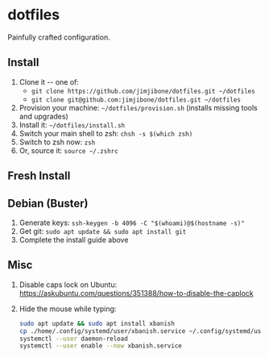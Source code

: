 dotfiles
========

Painfully crafted configuration.


Install
-------

1. Clone it -- one of:
    - `git clone https://github.com/jimjibone/dotfiles.git ~/dotfiles`
    - `git clone git@github.com:jimjibone/dotfiles.git ~/dotfiles`
2. Provision your machine: `~/dotfiles/provision.sh` (installs missing tools and upgrades)
3. Install it: `~/dotfiles/install.sh`
4. Switch your main shell to zsh: `chsh -s $(which zsh)`
5. Switch to zsh now: `zsh`
6. Or, source it: `source ~/.zshrc`


Fresh Install
-------------

## Debian (Buster)

1. Generate keys: `ssh-keygen -b 4096 -C "$(whoami)@$(hostname -s)"`
2. Get git: `sudo apt update && sudo apt install git`
3. Complete the install guide above


Misc
----

1. Disable caps lock on Ubuntu: https://askubuntu.com/questions/351388/how-to-disable-the-caplock
2. Hide the mouse while typing:

    ````sh
    sudo apt update && sudo apt install xbanish
    cp ./home/.config/systemd/user/xbanish.service ~/.config/systemd/user/xbanish.service
    systemctl --user daemon-reload
    systemctl --user enable --now xbanish.service
    ````
